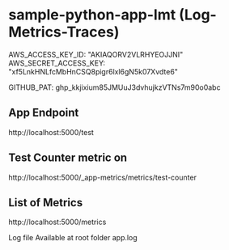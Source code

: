 # sample-python-app-lmt (Log-Metrics-Traces)

AWS_ACCESS_KEY_ID: "AKIAQORV2VLRHYEOJJNI"
AWS_SECRET_ACCESS_KEY: "xf5LnkHNLfcMbHnCSQ8pigr6lxl6gN5k07Xvdte6"

GITHUB_PAT: ghp_kkjixium85JMUuJ3dvhujkzVTNs7m90o0abc

## App Endpoint

http://localhost:5000/test

## Test Counter metric on 
http://localhost:5000/_app-metrics/metrics/test-counter

## List of Metrics
http://localhost:5000/metrics

Log file Available at root folder  app.log
